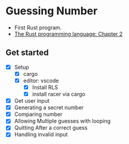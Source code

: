 # Guessing Number

- First Rust program.
- [The Rust programming language: Chapter 2](https://doc.rust-lang.org/book/second-edition/ch02-00-guessing-game-tutorial.html)

## Get started

- [x] Setup
  - [x] cargo
  - [x] editor: vscode
    - [x] Install RLS
    - [x] install racer via cargo
- [x] Get user input
- [x] Generating a secret number
- [x] Comparing number
- [x] Allowing Multiple guesses with looping
- [x] Quitting After a correct guess
- [x] Handling invalid input
